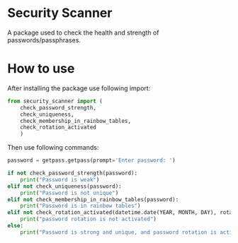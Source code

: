 # Security Scanner

A package used to check the health and strength of passwords/passphrases.

# How to use
After installing the package use following import:

```Python
from security_scanner import (
    check_password_strength,
    check_uniqueness,
    check_membership_in_rainbow_tables,
    check_rotation_activated
    )
```

Then use following commands:

```Python
password = getpass.getpass(prompt='Enter password: ')

if not check_password_strength(password):
    print("Password is weak")
elif not check_uniqueness(password):
    print("Password is not unique")
elif not check_membership_in_rainbow_tables(password):
    print("Password is in rainbow tables")
elif not check_rotation_activated(datetime.date(YEAR, MONTH, DAY), rotation_interval_days):
    print("password rotation is not activated")
else:
    print("Password is strong and unique, and password rotation is activated")
````
